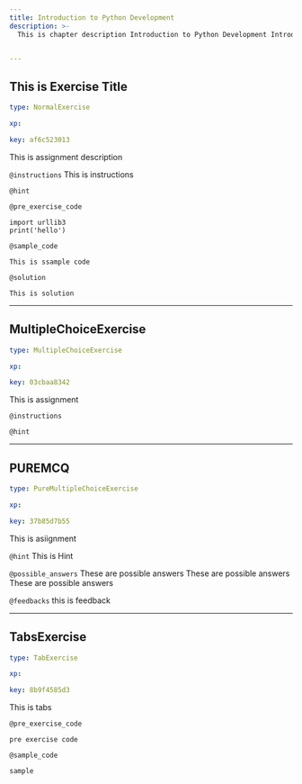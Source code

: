 ```yaml
---
title: Introduction to Python Development
description: >-
  This is chapter description Introduction to Python Development Introduction to Python Development Introduction to Python Development


---
```

## This is Exercise Title

```yaml
type: NormalExercise

xp: 

key: af6c523013
```

This is assignment description

`@instructions`
This is instructions

`@hint`


`@pre_exercise_code`
```{}
import urllib3
print('hello')
```
`@sample_code`
```{}
This is ssample code
```
`@solution`
```{}
This is solution
```






---
## MultipleChoiceExercise

```yaml
type: MultipleChoiceExercise

xp: 

key: 03cbaa8342
```

This is assignment

`@instructions`


`@hint`











---
## PUREMCQ

```yaml
type: PureMultipleChoiceExercise

xp: 

key: 37b85d7b55
```

This is asiignment


`@hint`
This is Hint





`@possible_answers`
These are possible answers
These are possible answers
These are possible answers

`@feedbacks`
this is feedback




---
## TabsExercise

```yaml
type: TabExercise

xp: 

key: 8b9f4585d3
```

This is tabs



`@pre_exercise_code`
```{}
pre exercise code
```
`@sample_code`
```{}
sample
```






